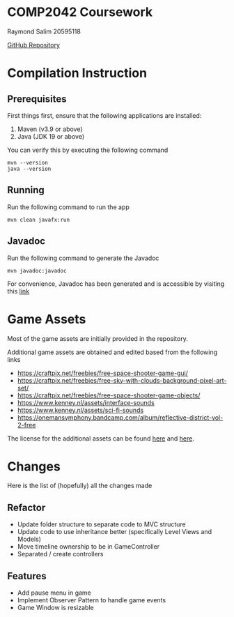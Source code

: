 # COMP2042 Coursework
Raymond Salim 20595118

[GitHub Repository](https://github.com/RaymondSalim/U_COMP2042_CW1)

# Compilation Instruction

## Prerequisites

First things first, ensure that the following applications are installed:

1. Maven (v3.9 or above)
2. Java (JDK 19 or above)

You can verify this by executing the following command

```shell
mvn --version
java --version
```

## Running
Run the following command to run the app
```shell
mvn clean javafx:run
```

## Javadoc
Run the following command to generate the Javadoc
```shell
mvn javadoc:javadoc
```

For convenience, Javadoc has been generated and is accessible by visiting
this [link](https://raymondsalim.github.io/U_COMP2042_CW1/)

# Game Assets

Most of the game assets are initially provided in the repository.

Additional game assets are obtained and edited based from the following links

- https://craftpix.net/freebies/free-space-shooter-game-gui/
- https://craftpix.net/freebies/free-sky-with-clouds-background-pixel-art-set/
- https://craftpix.net/freebies/free-space-shooter-game-objects/
- https://www.kenney.nl/assets/interface-sounds
- https://www.kenney.nl/assets/sci-fi-sounds
- https://onemansymphony.bandcamp.com/album/reflective-district-vol-2-free

The license for the additional assets can be found [here](https://craftpix.net/file-licenses/)
and [here](https://creativecommons.org/publicdomain/zero/1.0/).

# Changes
Here is the list of (hopefully) all the changes made

## Refactor
- Update folder structure to separate code to MVC structure
- Update code to use inheritance better (specifically Level Views and Models)
- Move timeline ownership to be in GameController
- Separated / create controllers

## Features
- Add pause menu in game
- Implement Observer Pattern to handle game events
- Game Window is resizable